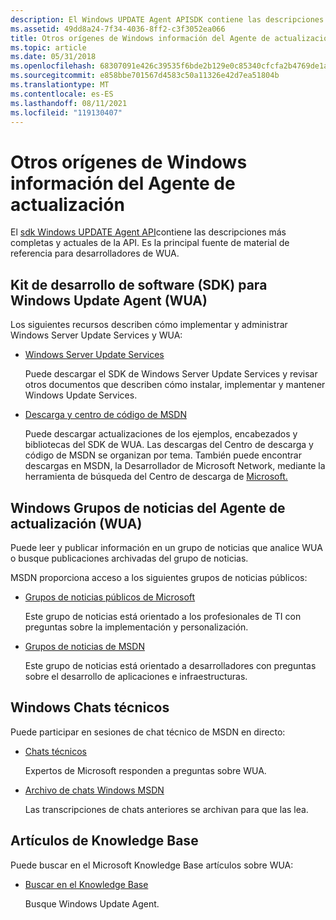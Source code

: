 ```yaml
---
description: El Windows UPDATE Agent APISDK contiene las descripciones más completas y actuales de la API. Es la principal fuente de material de referencia para desarrolladores de WUA.
ms.assetid: 49dd8a24-7f34-4036-8ff2-c3f3052ea066
title: Otros orígenes de Windows información del Agente de actualización
ms.topic: article
ms.date: 05/31/2018
ms.openlocfilehash: 68307091e426c39535f6bde2b129e0c85340cfcfa2b4769de1adcd74ccac6acd
ms.sourcegitcommit: e858bbe701567d4583c50a11326e42d7ea51804b
ms.translationtype: MT
ms.contentlocale: es-ES
ms.lasthandoff: 08/11/2021
ms.locfileid: "119130407"
---
```

# <a name="other-sources-of-windows-update-agent-information"></a>Otros orígenes de Windows información del Agente de actualización

El [sdk Windows UPDATE Agent API](portal-client.md)contiene las descripciones más completas y actuales de la API. Es la principal fuente de material de referencia para desarrolladores de WUA.

## <a name="software-development-kit-sdk-for-windows-update-agent-wua"></a>Kit de desarrollo de software (SDK) para Windows Update Agent (WUA)

Los siguientes recursos describen cómo implementar y administrar Windows Server Update Services y WUA:

-   [Windows Server Update Services](/documentation/)

    Puede descargar el SDK de Windows Server Update Services y revisar otros documentos que describen cómo instalar, implementar y mantener Windows Update Services.

-   [Descarga y centro de código de MSDN](/powerapps/developer/common-data-service/org-service/subscribe-sdk-assembly-updates-using-nuget)

    Puede descargar actualizaciones de los ejemplos, encabezados y bibliotecas del SDK de WUA. Las descargas del Centro de descarga y código de MSDN se organizan por tema. También puede encontrar descargas en MSDN, la Desarrollador de Microsoft Network, mediante la herramienta de búsqueda del Centro de descarga de [Microsoft.](https://go.microsoft.com/fwlink/p/?linkid=83468)

## <a name="windows-update-agent-wua-newsgroups"></a>Windows Grupos de noticias del Agente de actualización (WUA)

Puede leer y publicar información en un grupo de noticias que analice WUA o busque publicaciones archivadas del grupo de noticias.

MSDN proporciona acceso a los siguientes grupos de noticias públicos:

-   [Grupos de noticias públicos de Microsoft](https://go.microsoft.com/fwlink/p/?linkid=84395)

    Este grupo de noticias está orientado a los profesionales de TI con preguntas sobre la implementación y personalización.

-   [Grupos de noticias de MSDN](https://go.microsoft.com/fwlink/p/?linkid=83943)

    Este grupo de noticias está orientado a desarrolladores con preguntas sobre el desarrollo de aplicaciones e infraestructuras.

## <a name="windows-technical-chats"></a>Windows Chats técnicos

Puede participar en sesiones de chat técnico de MSDN en directo:

-   [Chats técnicos](https://go.microsoft.com/fwlink/p/?linkid=83854)

    Expertos de Microsoft responden a preguntas sobre WUA.

<!-- -->

-   [Archivo de chats Windows MSDN](https://go.microsoft.com/fwlink/p/?linkid=84300)

    Las transcripciones de chats anteriores se archivan para que las lea.

## <a name="knowledge-base-articles"></a>Artículos de Knowledge Base

Puede buscar en el Microsoft Knowledge Base artículos sobre WUA:

-   [Buscar en el Knowledge Base](https://go.microsoft.com/fwlink/p/?linkid=83983)

    Busque Windows Update Agent.

 

 